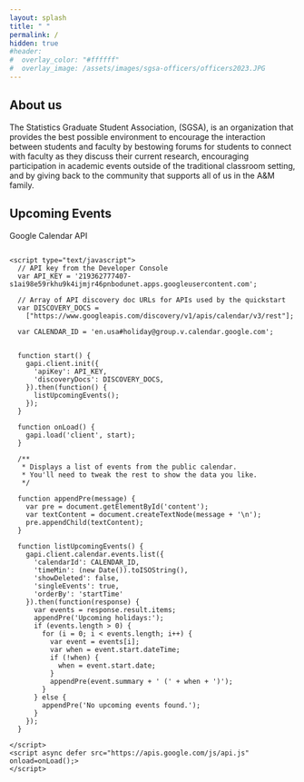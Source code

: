 ```yaml
---
layout: splash
title: " "
permalink: /
hidden: true
#header:
#  overlay_color: "#ffffff"
#  overlay_image: /assets/images/sgsa-officers/officers2023.JPG
---
```


## About us

The Statistics Graduate Student Association, (SGSA), is an organization that provides the best possible environment to encourage the interaction between students and faculty by bestowing forums for students to connect with faculty as they discuss their current research, encouraging participation in academic events outside of the traditional classroom setting, and by giving back to the community that supports all of us in the A&M family.

## Upcoming Events


<html>
  <head>
    <title>Google Calendar API Quickstart</title>
    <meta charset="utf-8" />
  </head>
  <body>
    <p>Google Calendar API</p>
    <pre id="content" style="white-space: pre-wrap;"></pre>

    <script type="text/javascript">
      // API key from the Developer Console
      var API_KEY = '219362777407-s1ai98e59rkhu9k4ijmjr46pnbodunet.apps.googleusercontent.com';

      // Array of API discovery doc URLs for APIs used by the quickstart
      var DISCOVERY_DOCS =
        ["https://www.googleapis.com/discovery/v1/apis/calendar/v3/rest"];

      var CALENDAR_ID = 'en.usa#holiday@group.v.calendar.google.com';


      function start() {
        gapi.client.init({
          'apiKey': API_KEY,
          'discoveryDocs': DISCOVERY_DOCS,
        }).then(function() {
          listUpcomingEvents();
        });
      }

      function onLoad() {
        gapi.load('client', start);
      }

      /**
       * Displays a list of events from the public calendar.
       * You'll need to tweak the rest to show the data you like.
       */

      function appendPre(message) {
        var pre = document.getElementById('content');
        var textContent = document.createTextNode(message + '\n');
        pre.appendChild(textContent);
      }

      function listUpcomingEvents() {
        gapi.client.calendar.events.list({
          'calendarId': CALENDAR_ID,
          'timeMin': (new Date()).toISOString(),
          'showDeleted': false,
          'singleEvents': true,
          'orderBy': 'startTime'
        }).then(function(response) {
          var events = response.result.items;
          appendPre('Upcoming holidays:');
          if (events.length > 0) {
            for (i = 0; i < events.length; i++) {
              var event = events[i];
              var when = event.start.dateTime;
              if (!when) {
                when = event.start.date;
              }
              appendPre(event.summary + ' (' + when + ')');
            }
          } else {
            appendPre('No upcoming events found.');
          }
        });
      }

    </script>
    <script async defer src="https://apis.google.com/js/api.js" onload=onLoad();>
    </script>

  </body>
</html>

